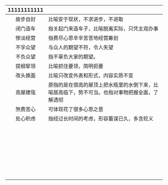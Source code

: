 


| 11111111111 |                                                 |
| :---------: | :---------------------------------------------- |
|    故步自封     | 比喻安于现状，不求进步，不进取                                 |
|    闭门造车     | 指关起门来造车子，比喻脱离实际，只凭主观办事                          |
|    惨淡经营     | 指费尽心思辛辛苦苦地经营筹划                                  |
|    不孚众望     | 与众人的期望不符，令人失望                                   |
|    不负众望     | 指不辜负大家的期望。                                      |
|    提纲挈领     | 比喻抓住要领，简明扼要                                     |
|    改头换面     | 比喻只改变外表和形式，内容实质不变                               |
|    高屋建瓴     | 原指的是在很高的屋顶上把水瓶里的水倒下来，比喻居高临下，势不可当。也指对事物把握全面，了解透彻 |
|    煞费苦心     | 可体现花了很多心思之意                                     |
|    处心积虑     | 指经过长时间的考虑，形容蓄谋已久，多含贬义                           |
|             |                                                 |
|             |                                                 |
|             |                                                 |
|             |                                                 |
|             |                                                 |
|             |                                                 |
|             |                                                 |
|             |                                                 |
|             |                                                 |
|             |                                                 |
|             |                                                 |
|             |                                                 |
|             |                                                 |
|             |                                                 |
|             |                                                 |
|             |                                                 |
|             |                                                 |
|             |                                                 |
|             |                                                 |
|             |                                                 |
|             |                                                 |
|             |                                                 |
|             |                                                 |
|             |                                                 |
|             |                                                 |
|             |                                                 |
|             |                                                 |
|             |                                                 |
|             |                                                 |
|             |                                                 |
